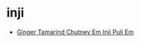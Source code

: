 # inji

 * [Ginger Tamarind Chutney Em Inji Puli Em](index/g/ginger-tamarind-chutney-em-inji-puli-em-394657.json)

